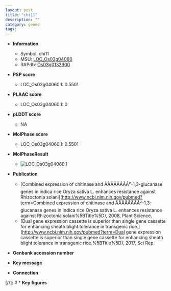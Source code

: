 ```yaml
---
layout: post
title: "chi11"
description: ""
category: genes
tags: 
---
```


* **Information**  
    + Symbol: chi11  
    + MSU: [LOC_Os03g04060](http://rice.plantbiology.msu.edu/cgi-bin/ORF_infopage.cgi?orf=LOC_Os03g04060)  
    + RAPdb: [Os03g0132900](http://rapdb.dna.affrc.go.jp/viewer/gbrowse_details/irgsp1?name=Os03g0132900)  

* **PSP score**  
    + LOC_Os03g04060.1: 0.5501 

* **PLAAC score**  
    + LOC_Os03g04060.1: 0 

* **pLDDT score**
    + NA


* **MolPhase score**
    + LOC_Os03g04060.1: 0.5501

* **MolPhaseResult**
    + ![LOC_Os03g04060.1](https://ricepsp.github.io/pictures/LOC_Os03g/LOC_Os03g04060.1.png)

* **Publication**  
    + [Combined expression of chitinase and ÃÂÃÂÃÂÃÂ²-1,3-glucanase genes in indica rice Oryza sativa L. enhances resistance against Rhizoctonia solani](http://www.ncbi.nlm.nih.gov/pubmed?term=Combined expression of chitinase and ÃÂÃÂÃÂÃÂ²-1,3-glucanase genes in indica rice Oryza sativa L. enhances resistance against Rhizoctonia solani%5BTitle%5D), 2008, Plant Science.
    + [Dual gene expression cassette is superior than single gene cassette for enhancing sheath blight tolerance in transgenic rice.](http://www.ncbi.nlm.nih.gov/pubmed?term=Dual gene expression cassette is superior than single gene cassette for enhancing sheath blight tolerance in transgenic rice.%5BTitle%5D), 2017, Sci Rep.

* **Genbank accession number**  

* **Key message**  

* **Connection**  

[//]: # * **Key figures**  


